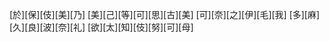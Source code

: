 [於][保][伎][美][乃] [美][己][等][可][思][古][美] [可][奈][之][伊][毛][我] [多][麻][久][良][波][奈][礼] [欲][太][知][伎][努][可][母]

